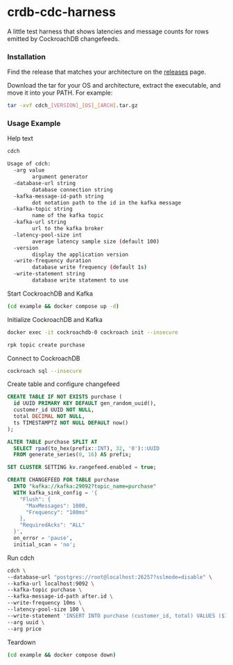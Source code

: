 # crdb-cdc-harness
A little test harness that shows latencies and message counts for rows emitted by CockroachDB changefeeds.

### Installation

Find the release that matches your architecture on the [releases](https://github.com/codingconcepts/crdb-cdc-harness/releases) page.

Download the tar for your OS and architecture, extract the executable, and move it into your PATH. For example:

```sh
tar -xvf cdch_[VERSION]_[OS]_[ARCH].tar.gz
```

### Usage Example

Help text

```sh
cdch

Usage of cdch:
  -arg value
        argument generator
  -database-url string
        database connection string
  -kafka-message-id-path string
        dot notation path to the id in the kafka message
  -kafka-topic string
        name of the kafka topic
  -kafka-url string
        url to the kafka broker
  -latency-pool-size int
        average latency sample size (default 100)
  -version
        display the application version
  -write-frequency duration
        database write frequency (default 1s)
  -write-statement string
        database write statement to use
```

Start CockroachDB and Kafka

```sh
(cd example && docker compose up -d)
```

Initialize CockroachDB and Kafka

```sh
docker exec -it cockroachdb-0 cockroach init --insecure

rpk topic create purchase
```

Connect to CockroachDB

```sh
cockroach sql --insecure
```

Create table and configure changefeed

```sql
CREATE TABLE IF NOT EXISTS purchase (
  id UUID PRIMARY KEY DEFAULT gen_random_uuid(),
  customer_id UUID NOT NULL,
  total DECIMAL NOT NULL,
  ts TIMESTAMPTZ NOT NULL DEFAULT now()
);

ALTER TABLE purchase SPLIT AT
  SELECT rpad(to_hex(prefix::INT), 32, '0')::UUID
  FROM generate_series(0, 16) AS prefix;

SET CLUSTER SETTING kv.rangefeed.enabled = true;

CREATE CHANGEFEED FOR TABLE purchase
  INTO "kafka://kafka:29092?topic_name=purchase"
  WITH kafka_sink_config = '{
    "Flush": {
      "MaxMessages": 1000,
      "Frequency": "100ms"
    },
    "RequiredAcks": "ALL"
  }',
  on_error = 'pause',
  initial_scan = 'no';
```

Run cdch

```sh
cdch \
--database-url "postgres://root@localhost:26257?sslmode=disable" \
--kafka-url localhost:9092 \
--kafka-topic purchase \
--kafka-message-id-path after.id \
--write-frequency 10ms \
--latency-pool-size 100 \
--write-statement 'INSERT INTO purchase (customer_id, total) VALUES ($1, $2) RETURNING id' \
--arg uuid \
--arg price
```

Teardown

```sh
(cd example && docker compose down)
```